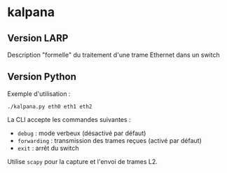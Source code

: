 # kalpana

## Version LARP

Description "formelle" du traitement d'une trame Ethernet dans un switch

## Version Python

Exemple d'utilisation :
```
./kalpana.py eth0 eth1 eth2
```

La CLI accepte les commandes suivantes :
- `debug` : mode verbeux (désactivé par défaut)
- `forwarding` : transmission des trames reçues (activé par défaut)
- `exit` : arrêt du switch

Utilise `scapy` pour la capture et l'envoi de trames L2.
